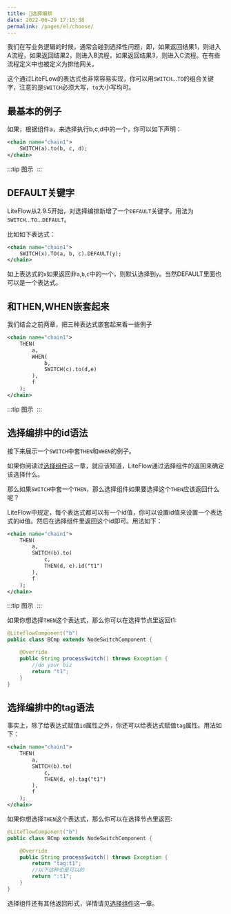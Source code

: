 ```yaml
---
title: 🌾选择编排
date: 2022-06-29 17:15:38
permalink: /pages/el/choose/
---
```


我们在写业务逻辑的时候，通常会碰到选择性问题，即，如果返回结果1，则进入A流程，如果返回结果2，则进入B流程，如果返回结果3，则进入C流程。在有些流程定义中也被定义为排他网关。

这个通过LiteFLow的表达式也非常容易实现，你可以用`SWITCH`...`TO`的组合关键字，注意的是`SWITCH`必须大写，`to`大小写均可。

## 最基本的例子

如果，根据组件a，来选择执行b,c,d中的一个，你可以如下声明：

```xml
<chain name="chain1">
    SWITCH(a).to(b, c, d);
</chain>
```
:::tip 图示
<img :src="$withBase('/img/flow_example/e5.svg')" style="zoom: 80%" class="no-zoom">
:::

## DEFAULT关键字

LiteFlow从2.9.5开始，对选择编排新增了一个`DEFAULT`关键字。用法为`SWITCH`...`TO`...`DEFAULT`。

比如如下表达式：

```xml
<chain name="chain1">
    SWITCH(x).TO(a, b, c).DEFAULT(y);
</chain>
```

如上表达式的`x`如果返回非`a`,`b`,`c`中的一个，则默认选择到`y`。当然DEFAULT里面也可以是一个表达式。

## 和THEN,WHEN嵌套起来

我们结合之前两章，把三种表达式嵌套起来看一些例子

```xml
<chain name="chain1">
    THEN(
        a,
        WHEN(
            b,
            SWITCH(c).to(d,e)
        ),
        f
    );
</chain>
```

:::tip 图示
<img :src="$withBase('/img/flow_example/e6.svg')" style="zoom: 80%" class="no-zoom">
:::

## 选择编排中的id语法

接下来展示一个`SWITCH`中套`THEN`和`WHEN`的例子。

如果你阅读过[选择组件](/pages/c0f5d7/)这一章，就应该知道，LiteFlow通过选择组件的返回来确定该选择什么。

那么如果`SWITCH`中套一个`THEN`，那么选择组件如果要选择这个`THEN`应该返回什么呢？

LiteFlow中规定，每个表达式都可以有一个id值，你可以设置id值来设置一个表达式的id值。然后在选择组件里返回这个id即可。用法如下：

```xml
<chain name="chain1">
    THEN(
        a,
        SWITCH(b).to(
            c, 
            THEN(d, e).id("t1")
        ),
        f
    );
</chain>
```

:::tip 图示
<img :src="$withBase('/img/flow_example/e7.svg')" style="zoom: 80%" class="no-zoom">
:::

如果你想选择`THEN`这个表达式，那么你可以在选择节点里返回t1:

```java
@LiteflowComponent("b")
public class BCmp extends NodeSwitchComponent {

    @Override
    public String processSwitch() throws Exception {
        //do your biz
        return "t1";
    }
}
```

## 选择编排中的tag语法

事实上，除了给表达式赋值`id`属性之外，你还可以给表达式赋值`tag`属性。用法如下：

```xml
<chain name="chain1">
    THEN(
        a,
        SWITCH(b).to(
            c, 
            THEN(d, e).tag("t1")
        ),
        f
    );
</chain>
```

如果你想选择`THEN`这个表达式，那么你可以在选择节点里返回:

```java
@LiteflowComponent("b")
public class BCmp extends NodeSwitchComponent {

    @Override
    public String processSwitch() throws Exception {
        return "tag:t1";
        //以下这种也是可以的
        return ":t1";
    }
}
```

选择组件还有其他返回形式，详情请见[选择组件](/pages/c0f5d7/)这一章。
